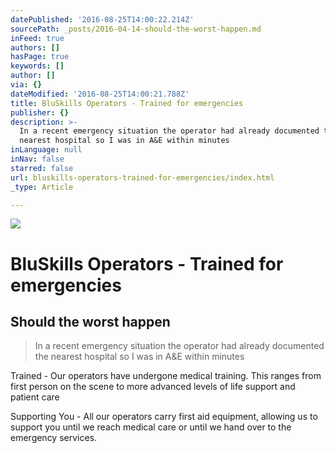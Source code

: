 ```yaml
---
datePublished: '2016-08-25T14:00:22.214Z'
sourcePath: _posts/2016-04-14-should-the-worst-happen.md
inFeed: true
authors: []
hasPage: true
keywords: []
author: []
via: {}
dateModified: '2016-08-25T14:00:21.788Z'
title: BluSkills Operators - Trained for emergencies
publisher: {}
description: >-
  In a recent emergency situation the operator had already documented the
  nearest hospital so I was in A&E within minutes
inLanguage: null
inNav: false
starred: false
url: bluskills-operators-trained-for-emergencies/index.html
_type: Article

---
```

![](https://the-grid-user-content.s3-us-west-2.amazonaws.com/d1599266-5bfe-4ca5-8043-ca8af22f0e75.jpg)

# BluSkills Operators - Trained for emergencies

## Should the worst happen

> In a recent emergency situation the operator had already documented the nearest hospital so I was in A&E within minutes

Trained - Our operators have undergone medical training. This ranges from first person on the scene to more advanced levels of life support and patient care

Supporting You - All our operators carry first aid equipment, allowing us to support you until we reach medical care or until we hand over to the emergency services.